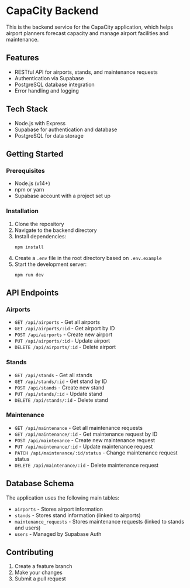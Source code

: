 # CapaCity Backend

This is the backend service for the CapaCity application, which helps airport planners forecast capacity and manage airport facilities and maintenance.

## Features

- RESTful API for airports, stands, and maintenance requests
- Authentication via Supabase
- PostgreSQL database integration
- Error handling and logging

## Tech Stack

- Node.js with Express
- Supabase for authentication and database
- PostgreSQL for data storage

## Getting Started

### Prerequisites

- Node.js (v14+)
- npm or yarn
- Supabase account with a project set up

### Installation

1. Clone the repository
2. Navigate to the backend directory
3. Install dependencies:
   ```
   npm install
   ```
4. Create a `.env` file in the root directory based on `.env.example`
5. Start the development server:
   ```
   npm run dev
   ```

## API Endpoints

### Airports

- `GET /api/airports` - Get all airports
- `GET /api/airports/:id` - Get airport by ID
- `POST /api/airports` - Create new airport
- `PUT /api/airports/:id` - Update airport
- `DELETE /api/airports/:id` - Delete airport

### Stands

- `GET /api/stands` - Get all stands
- `GET /api/stands/:id` - Get stand by ID
- `POST /api/stands` - Create new stand
- `PUT /api/stands/:id` - Update stand
- `DELETE /api/stands/:id` - Delete stand

### Maintenance

- `GET /api/maintenance` - Get all maintenance requests
- `GET /api/maintenance/:id` - Get maintenance request by ID
- `POST /api/maintenance` - Create new maintenance request
- `PUT /api/maintenance/:id` - Update maintenance request
- `PATCH /api/maintenance/:id/status` - Change maintenance request status
- `DELETE /api/maintenance/:id` - Delete maintenance request

## Database Schema

The application uses the following main tables:

- `airports` - Stores airport information
- `stands` - Stores stand information (linked to airports)
- `maintenance_requests` - Stores maintenance requests (linked to stands and users)
- `users` - Managed by Supabase Auth

## Contributing

1. Create a feature branch
2. Make your changes
3. Submit a pull request 